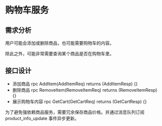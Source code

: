 # 购物车服务

## 需求分析

用户可能会添加或删除商品，也可能需要购物车的内容。

除此之外，可能非常需要查询某个商品是否在购物车里。

## 接口设计

- 添加商品         rpc AddItem(AddItemReq) returns (AddItemResp) {}
- 删除商品         rpc RemoveItem(RemoveItemReq) returns (RemoveItemResp) {}
- 展示购物车内容    rpc GetCart(GetCartReq) returns (GetCartResp) {}

为了避免强依赖商品服务，需要冗余保存商品价格。并通过消息队列订阅 product_info_update 事件异步更新。
